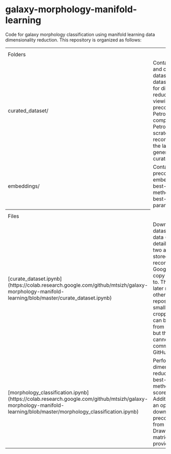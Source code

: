 # galaxy-morphology-manifold-learning
Code for galaxy morphology classification using manifold learning data dimensionality reduction.
This repository is organized as follows:

<table>
  <th><tr><td colspan="2">Folders</td></tr></th>
  <tr>
    <td>curated_dataset/</td>
    <td>Contains curated and cropped dataset. This dataset can be used for dimensionality reduction and viewing precomputed Petrosian radii. For computing Petrosian radii from scratch we recommend to use the larger archive generated by curate_dataset.pynb</td>
  </tr>
  <tr>
    <td>embeddings/</td>
    <td>Contains precomputed embeddings for the best-scored method (LLE) and best-scored parameters</td>
  </tr>
  <th><tr><td colspan="2">Files</td></tr></th>
  <tr>
    <td> [curate_dataset.ipynb](https://colab.research.google.com/github/mtsizh/galaxy-morphology-manifold-learning/blob/master/curate_dataset.ipynb)</td>
    <td>Downloads the dataset, curates data (see article for details), and creates two archives with stored data. We recommend using Google Drive to copy these archives to. They can be later reused by other scripts in this repository. The smaller archive with cropped images can be dowloaded from this repository, but the larger one cannot be committed due to GitHub restrictions.</td>
  </tr>
  <tr>
    <td> [morphology_classification.ipynb](https://colab.research.google.com/github/mtsizh/galaxy-morphology-manifold-learning/blob/master/morphology_classification.ipynb)</td>
    <td>Performs dimensionality reduction with best-scored method and best-scored parameters. Additionaly there is an option to download precomputed data from the repository. Draws confusion matrices and provides statistics.</td>
  </tr>
</table>


